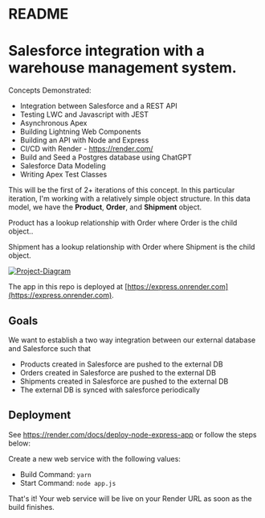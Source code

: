 # README

# Salesforce integration with a warehouse management system.

Concepts Demonstrated:
* Integration between Salesforce and a REST API
* Testing LWC and Javascript with JEST
* Asynchronous Apex
* Building Lightning Web Components
* Building an API with Node and Express
* CI/CD with Render - https://render.com/
* Build and Seed a Postgres database using ChatGPT
* Salesforce Data Modeling
* Writing Apex Test Classes

This will be the first of 2+ iterations of this concept. In this particular iteration, I'm working with a relatively simple object structure. In this data model, we have the **Product**, **Order**, and **Shipment** object. 

Product has a lookup relationship with Order where Order is the child object..

Shipment has a lookup relationship with Order where Shipment is the child object.

<a href="https://ibb.co/w0cQx0k"><img src="https://i.ibb.co/4m1S5mq/Project-Diagram.jpg" alt="Project-Diagram" border="0" /></a>

The app in this repo is deployed at [https://express.onrender.com](https://express.onrender.com).

## Goals
We want to establish a two way integration between our external database and Salesforce such that
* Products created in Salesforce are pushed to the external DB
* Orders created in Salesforce are pushed to the external DB
* Shipments created in Salesforce are pushed to the external DB
* The external DB is synced with salesforce periodically 

## Deployment

See https://render.com/docs/deploy-node-express-app or follow the steps below:

Create a new web service with the following values:
  * Build Command: `yarn`
  * Start Command: `node app.js`

That's it! Your web service will be live on your Render URL as soon as the build finishes.
